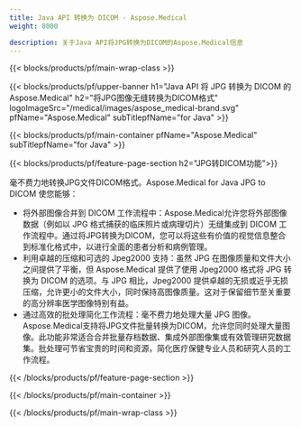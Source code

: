 ```yaml
---
title: Java API 转换为 DICOM - Aspose.Medical
weight: 8000

description: 关于Java API将JPG转换为DICOM的Aspose.Medical信息
---
```


{{< blocks/products/pf/main-wrap-class >}}

{{< blocks/products/pf/upper-banner h1="Java API 将 JPG 转换为 DICOM 的Aspose.Medical" h2="将JPG图像无缝转换为DICOM格式" logoImageSrc="/medical/images/aspose_medical-brand.svg" pfName="Aspose.Medical" subTitlepfName="for Java" >}}

{{< blocks/products/pf/main-container pfName="Aspose.Medical" subTitlepfName="for Java" >}}

{{< blocks/products/pf/feature-page-section h2="JPG转DICOM功能">}}

<p>毫不费力地转换JPG文件DICOM格式。Aspose.Medical for Java JPG to DICOM 使您能够：</p>

<ul>
<li>将外部图像合并到 DICOM 工作流程中：Aspose.Medical允许您将外部图像数据（例如以 JPG 格式捕获的临床照片或病理切片）无缝集成到 DICOM 工作流程中。通过将JPG转换为DICOM，您可以将这些有价值的视觉信息整合到标准化格式中，以进行全面的患者分析和病例管理。</li>
<li>利用卓越的压缩和可选的 Jpeg2000 支持：虽然 JPG 在图像质量和文件大小之间提供了平衡，但 Aspose.Medical 提供了使用 Jpeg2000 格式将 JPG 转换为 DICOM 的选项。与 JPG 相比，Jpeg2000 提供卓越的无损或近乎无损压缩，允许更小的文件大小，同时保持高图像质量。这对于保留细节至关重要的高分辨率医学图像特别有益。</li>
<li>通过高效的批处理简化工作流程：毫不费力地处理大量 JPG 图像。Aspose.Medical支持将JPG文件批量转换为DICOM，允许您同时处理大量图像。此功能非常适合合并批量存档数据、集成外部图像集或有效管理研究数据集。批处理可节省宝贵的时间和资源，简化医疗保健专业人员和研究人员的工作流程。</li>
</ul>

{{< /blocks/products/pf/feature-page-section >}}

{{< /blocks/products/pf/main-container >}}

{{< /blocks/products/pf/main-wrap-class >}}